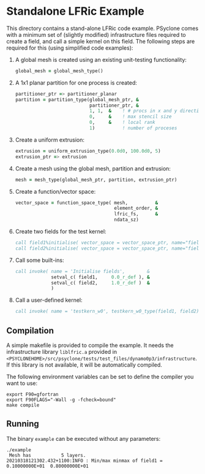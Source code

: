 # Standalone LFRic Example

This directory contains a stand-alone LFRic code example. PSyclone
comes with a minimum set of (slightly modified) infrastructure files
required to create a field, and call a simple kernel on this field.
The following steps are required for this (using simplified code examples):

1) A global mesh is created using an existing unit-testing functionality:
    ```fortran
    global_mesh = global_mesh_type()
    ```
   
2) A 1x1 planar partition for one process is created:
    ```fortran
    partitioner_ptr => partitioner_planar
    partition = partition_type(global_mesh_ptr, &
                               partitioner_ptr, &
                               1, 1,  &    ! # procs in x and y direction
                               0,     &    ! max stencil size
                               0,     &    ! local rank
                               1)          ! number of proceses
    ```

3) Create a uniform extrusion:
    ```fortran
    extrusion = uniform_extrusion_type(0.0d0, 100.0d0, 5)
    extrusion_ptr => extrusion
    ```

4) Create a mesh using the global mesh, partition and extrusion:
    ```fortran
    mesh = mesh_type(global_mesh_ptr, partition, extrusion_ptr)
    ```

5) Create a function/vector space:
    ```fortran
    vector_space = function_space_type( mesh,          &
                                        element_order, &
                                        lfric_fs,      &
                                        ndata_sz)
    ```

6) Create two fields for the test kernel:
    ```fortran
    call field1%initialise( vector_space = vector_space_ptr, name="field1" )
    call field2%initialise( vector_space = vector_space_ptr, name="field2" )
    ```

7) Call some built-ins:
    ```fortran
    call invoke( name = 'Initialise fields',        &
                 setval_c( field1,     0.0_r_def ), &
                 setval_c( field2,     1.0_r_def )  &
                 )
    ```

8) Call a user-defined kernel:
    ```fortran
    call invoke( name = 'testkern_w0', testkern_w0_type(field1, field2) )
    ```

## Compilation
A simple makefile is provided to compile the example. It needs the
infrastructure library ``liblfric.a`` provided in
``<PSYCLONEHOME>/src/psyclone/tests/test_files/dynamo0p3/infrastructure``.
If this library is not available, it will be automatically compiled.

The following environment variables can be set to define the compiler
you want to use:
```shell
export F90=gfortran
export F90FLAGS="-Wall -g -fcheck=bound"
make compile
```

## Running
The binary ``example`` can be executed without any parameters:
```shell
./example
 Mesh has           5 layers.
20210318121302.432+1100:INFO : Min/max minmax of field1 =   0.10000000E+01  0.80000000E+01
```
